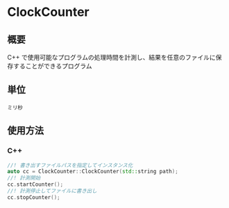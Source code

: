 # ClockCounter
## 概要
C++ で使用可能なプログラムの処理時間を計測し、結果を任意のファイルに保存することができるプログラム

## 単位
```
ミリ秒
```

## 使用方法
### C++
``` C++
//! 書き出すファイルパスを指定してインスタンス化
auto cc = ClockCounter::ClockCounter(std::string path);
//! 計測開始
cc.startCounter();
//! 計測停止してファイルに書き出し
cc.stopCounter();
```

